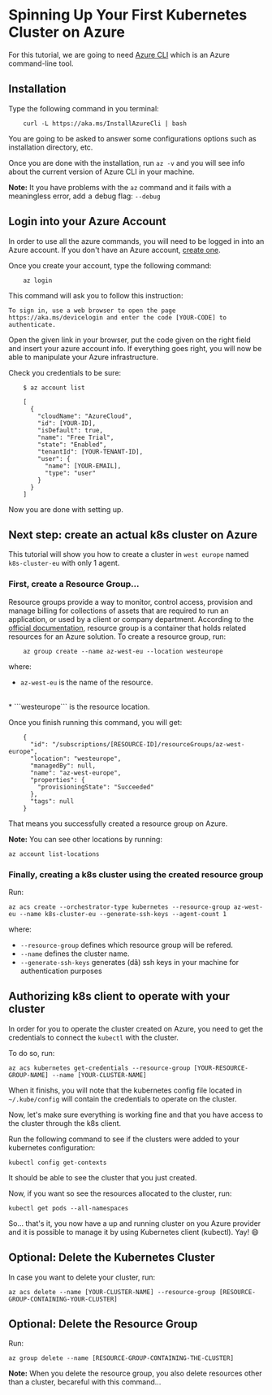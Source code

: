 # Spinning Up Your First Kubernetes Cluster on Azure

For this tutorial, we are going to need [Azure CLI](https://github.com/Azure/azure-cli/) which is an Azure command-line tool. 

## Installation

Type the following command in you terminal:

        curl -L https://aka.ms/InstallAzureCli | bash

You are going to be asked to answer some configurations options such as installation directory, etc.

Once you are done with the installation, run ```az -v``` and you will see info about the current version of Azure CLI in your machine.

**Note:** It you have problems with the ```az``` command and it fails with a meaningless error, add  a  debug flag: ```--debug```

## Login into your Azure Account

In order to use all the azure commands, you will need to be logged in into an Azure account. If you don't have an Azure account, [create one](https://azure.microsoft.com/en-in/free/).

Once you create your account, type the following command:

        az login

This command will ask you to follow this instruction:

```To sign in, use a web browser to open the page https://aka.ms/devicelogin and enter the code [YOUR-CODE] to authenticate.```

Open the given link in your browser, put the code given on the right field and insert your azure account info. If everything goes right, you will now be able to manipulate your Azure infrastructure.

Check you credentials to be sure:

        $ az account list

        [
          {
            "cloudName": "AzureCloud",
            "id": [YOUR-ID],
            "isDefault": true,
            "name": "Free Trial",
            "state": "Enabled",
            "tenantId": [YOUR-TENANT-ID],
            "user": {
              "name": [YOUR-EMAIL],
              "type": "user"
            }
          }
        ]

Now you are done with setting up.

## Next step: create an actual k8s cluster on Azure

This tutorial will show you how to create a cluster in ```west europe``` named ```k8s-cluster-eu``` with only 1 agent.

### First, create a Resource Group...

Resource groups provide a way to monitor, control access, provision and manage billing for collections of assets that are required to run an application, or used by a client or company department. According to the [official documentation](https://docs.microsoft.com/en-us/azure/azure-resource-manager/resource-group-overview), resource group is a container that holds related resources for an Azure solution. To create a resource group, run:

        az group create --name az-west-eu --location westeurope
    
where:

* ```az-west-eu``` is the name of the resource.
<br/>
* ```westeurope``` is the resource location.

Once you finish running this command, you will get:

        {
          "id": "/subscriptions/[RESOURCE-ID]/resourceGroups/az-west-europe",
          "location": "westeurope",
          "managedBy": null,
          "name": "az-west-europe",
          "properties": {
            "provisioningState": "Succeeded"
          },
          "tags": null
        }

That means you successfully created a resource group on Azure.

**Note:** You can see other locations by running:

```az account list-locations```

### Finally, creating a k8s cluster using the created resource group

Run:

    az acs create --orchestrator-type kubernetes --resource-group az-west-eu --name k8s-cluster-eu --generate-ssh-keys --agent-count 1

where:

* ```--resource-group``` defines which resource group will be refered.
* ```--name``` defines the cluster name.
* ```--generate-ssh-keys``` generates (dâ) ssh keys in your machine for authentication purposes

## Authorizing k8s client to operate with your cluster

In order for you to operate the cluster created on Azure, you need to get the credentials to connect the ```kubectl``` with the cluster.

To do so, run:

    az acs kubernetes get-credentials --resource-group [YOUR-RESOURCE-GROUP-NAME] --name [YOUR-CLUSTER-NAME]

When it finishs, you will note that the kubernetes config file located in ```~/.kube/config``` will contain the credentials to operate on the cluster.

Now, let's make sure everything is working fine and that you have access to the cluster through the k8s client.

Run the following command to see if the clusters were added to your kubernetes configuration:

    kubectl config get-contexts

It should be able to see the cluster that you just created.

Now, if you want so see the resources allocated to the cluster, run:

    kubectl get pods --all-namespaces

So... that's it, you now have a up and running cluster on you Azure provider and it is possible to manage it by using Kubernetes client (kubectl). Yay! :smile:

## Optional: Delete the Kubernetes Cluster

In case you want to delete your cluster, run:

    az acs delete --name [YOUR-CLUSTER-NAME] --resource-group [RESOURCE-GROUP-CONTAINING-YOUR-CLUSTER]

## Optional: Delete the Resource Group

Run: 

    az group delete --name [RESOURCE-GROUP-CONTAINING-THE-CLUSTER]

**Note:** When you delete the resource group, you also delete resources other than a cluster, becareful with this command...








